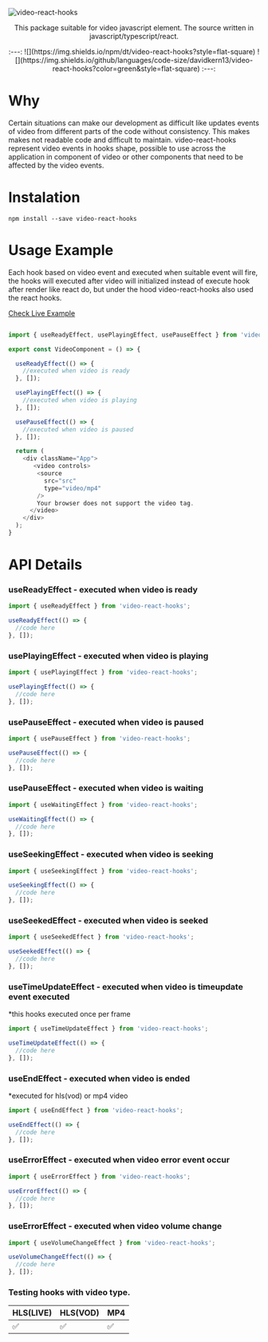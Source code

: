 ![video-react-hooks](https://i.ibb.co/CzzMNM7/video-react-1.jpg)

<p align="center">This package suitable for video javascript element. The source written in javascript/typescript/react.</p>


<center>
:---:
![](https://img.shields.io/npm/dt/video-react-hooks?style=flat-square)
![](https://img.shields.io/github/languages/code-size/davidkern13/video-react-hooks?color=green&style=flat-square)
:---:
</center>




# Why

Certain situations can make our development as difficult like updates events of video from different parts of the code without consistency.
This makes makes not readable code and difficult to maintain. video-react-hooks represent video events in hooks shape, possible to use across the application in component of video or other components that need to be affected by the video events.

# Instalation

```
npm install --save video-react-hooks
```

# Usage Example

Each hook based on video event and executed when suitable event will fire, the hooks will executed after video will initialized instead of execute hook after render like react do, but under the hood video-react-hooks also used the react hooks.

[Check Live Example](https://codesandbox.io/s/video-react-hooks-n9bu3d)

```JavaScript

import { useReadyEffect, usePlayingEffect, usePauseEffect } from 'video-react-hooks';

export const VideoComponent = () => {

  useReadyEffect(() => {
    //executed when video is ready
  }, []);

  usePlayingEffect(() => {
    //executed when video is playing
  }, []);

  usePauseEffect(() => {
    //executed when video is paused
  }, []);

  return (
    <div className="App">
       <video controls>
        <source
          src="src"
          type="video/mp4"
        />
        Your browser does not support the video tag.
      </video>
    </div>
  );
}

```

# API Details


### useReadyEffect - executed when video is ready

```JavaScript
import { useReadyEffect } from 'video-react-hooks';

useReadyEffect(() => {
  //code here
}, []);
```

### usePlayingEffect - executed when video is playing

```JavaScript
import { usePlayingEffect } from 'video-react-hooks';

usePlayingEffect(() => {
  //code here
}, []);
```

### usePauseEffect - executed when video is paused

```JavaScript
import { usePauseEffect } from 'video-react-hooks';

usePauseEffect(() => {
  //code here
}, []);
```

### usePauseEffect - executed when video is waiting

```JavaScript
import { useWaitingEffect } from 'video-react-hooks';

useWaitingEffect(() => {
  //code here
}, []);
```

### useSeekingEffect - executed when video is seeking

```JavaScript
import { useSeekingEffect } from 'video-react-hooks';

useSeekingEffect(() => {
  //code here
}, []);
```

### useSeekedEffect - executed when video is seeked

```JavaScript
import { useSeekedEffect } from 'video-react-hooks';

useSeekedEffect(() => {
  //code here
}, []);
```

### useTimeUpdateEffect - executed when video is timeupdate event executed
*this hooks executed once per frame

```JavaScript
import { useTimeUpdateEffect } from 'video-react-hooks';

useTimeUpdateEffect(() => {
  //code here
}, []);
```

### useEndEffect - executed when video is ended
*executed for hls(vod) or mp4 video

```JavaScript
import { useEndEffect } from 'video-react-hooks';

useEndEffect(() => {
  //code here
}, []);
```

### useErrorEffect - executed when video error event occur

```JavaScript
import { useErrorEffect } from 'video-react-hooks';

useErrorEffect(() => {
  //code here
}, []);
```

### useErrorEffect - executed when video volume change

```JavaScript
import { useVolumeChangeEffect } from 'video-react-hooks';

useVolumeChangeEffect(() => {
  //code here
}, []);
```


### Testing hooks with video type.

| HLS(LIVE) | HLS(VOD) | MP4 |
| ------------- | ------------- | ------------- |
| :white_check_mark: | :white_check_mark: | :white_check_mark: |

